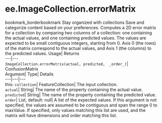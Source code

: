  
#  ee.ImageCollection.errorMatrix 
bookmark_borderbookmark Stay organized with collections  Save and categorize content based on your preferences.
Computes a 2D error matrix for a collection by comparing two columns of a collection: one containing the actual values, and one containing predicted values. The values are expected to be small contiguous integers, starting from 0. Axis 0 (the rows) of the matrix correspond to the actual values, and Axis 1 (the columns) to the predicted values. 
Usage| Returns  
---|---  
`ImageCollection.errorMatrix(actual, predicted,  _order_)`| ConfusionMatrix  
Argument| Type| Details  
---|---|---  
this: `collection`| FeatureCollection| The input collection.  
`actual`| String| The name of the property containing the actual value.  
`predicted`| String| The name of the property containing the predicted value.  
`order`| List, default: null| A list of the expected values. If this argument is not specified, the values are assumed to be contiguous and span the range 0 to maxValue. If specified, only values matching this list are used, and the matrix will have dimensions and order matching this list.  

